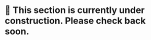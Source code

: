 # 🚧 This section is currently under construction. Please check back soon. 
    
 
      
     
 
   
